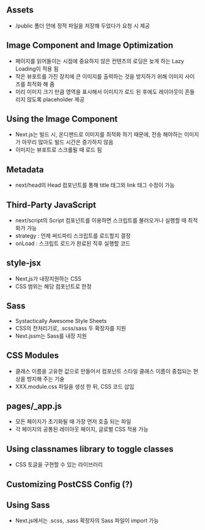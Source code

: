 ## Assets

-   /public 폴더 안에 정적 파일을 저장해 두었다가 요청 시 제공

## Image Component and Image Optimization

-   페이지를 읽어들이는 시점에 중요하지 않은 컨텐츠의 로딩은 늦게 하는 Lazy Loading이 적용 됨
-   작은 뷰포트를 가진 장치에 큰 이미지를 출력하는 것을 방지하기 위해 이미지 사이즈를 최적화 해 줌
-   미리 이미지 크기 만큼 영역을 표시해서 이미지가 로드 된 후에도 레이아웃이 흔들리지 않도록 placeholder 제공

## Using the Image Component

-   Next.js는 빌드 시, 온디맨드로 이미지를 최적화 하기 때문에, 전송 해야하는 이미지가 아무리 많아도 빌드 시간은 증가하지 않음
-   이미지는 뷰포트로 스크롤될 때 로드 됨

## Metadata

-   next/head의 Head 컴포넌트를 통해 title 태그와 link 태그 수정이 가능

## Third-Party JavaScript

-   next/script의 Script 컴포넌트를 이용하면 스크립트를 불러오거나 실행할 때 최적화가 가능
-   strategy : 언제 써드파티 스크립트를 로드할지 결정
-   onLoad : 스크립트 로드가 완료된 직후 실행할 코드

## style-jsx

-   Next,js가 내장지원하는 CSS
-   CSS 범위는 해당 컴포넌트로 한정

## Sass

-   Systactically Awesome Style Sheets
-   CSS의 전처리기로, .scss/sass 두 확장자를 지원
-   Next.jssm는 Sass를 내장 지원

## CSS Modules

-   클래스 이름을 고유한 값으로 만들어서 컴포넌트 스타일 클래스 이름이 중첩되는 현상을 방지해 주는 기술
-   XXX.module.css 파일을 생성 한 뒤, CSS 코드 삽입

## pages/\_app.js

-   모든 페이지가 초기화될 때 가장 먼저 호출 되는 파일
-   각 페이지의 공통된 레이아웃 페이지, 글로벌 CSS 적용 가능

## Using classnames library to toggle classes

-   CSS 토글을 구현할 수 있는 라이브러리

## Customizing PostCSS Config (?)

## Using Sass

-   Next.js에서는 .scss, .sass 확장자의 Sass 파일이 import 가능

